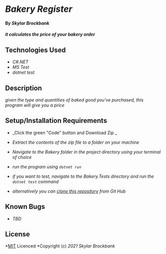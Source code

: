 # _Bakery Register_

#### By _**Skylar Brockbank**_

#### _it calculates the price of your bakery order_

## Technologies Used

* _C#.NET_
* _MS Test_
* _dotnet test_

## Description

_given the type and quantities of baked good you've purchased, this program will give you a price_

## Setup/Installation Requirements

* _Click the green "Code" button and Download Zip _
* _Extract the contents of the zip file to a folder on your machine_
* _Navigate to the Bakery folder in the project directory using your terminal of choice_
* _run the program using `dotnet run`_

* _if you want to test, navigate to the Bakery.Tests directory and run the `dotnet test` command_

* _alternatively you can [clone this repository](https://www.learnhowtoprogram.com/introduction-to-programming/git-html-and-css/practice-github-remote-repositories) from Git Hub_

## Known Bugs

* _TBD_

## License

*[MIT](https://opensource.org/licenses/MIT) Licenced
*Copyright (c) _2021_ _Skylar Brockbank_
